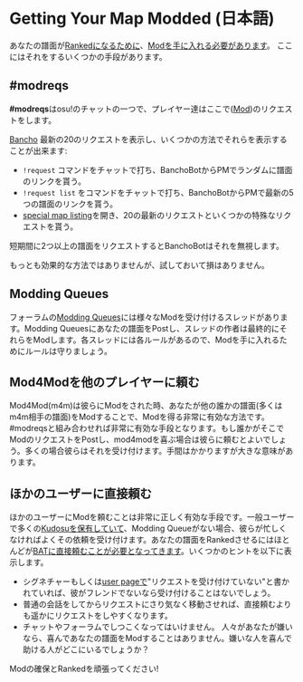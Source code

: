 Getting Your Map Modded (日本語)
================================

あなたの譜面が[Rankedになるために](/wiki/Beatmapping)、[Modを手に入れる必要があります](/wiki/Modding)。 ここにはそれをするいくつかの手段があります。

\#modreqs
---------

**\#modreqs**はosu!のチャットの一つで、プレイヤー達はここで([Mod](/wiki/Modding))のリクエストをします。

[Bancho](/wiki/Glossary) 最新の20のリクエストを表示し、いくつかの方法でそれらを表示することが出来ます:

-   `!request` コマンドをチャットで打ち、BanchoBotからPMでランダムに譜面のリンクを貰う。
-   `!request list` をコマンドをチャットで打ち、BanchoBotからPMで最新の5つの譜面のリンクを貰う。
-   [special map listing](https://osu.ppy.sh/p/beatmaplist&r=8)を開き、20の最新のリクエストといくつかの特殊なリクエストを貰う。

短期間に2つ以上の譜面をリクエストするとBanchoBotはそれを無視します。

もっとも効果的な方法ではありませんが、試しておいて損はありません。

Modding Queues
--------------

フォーラムの[Modding Queues](https://osu.ppy.sh/forum/60)には様々なModを受け付けるスレッドがあります。Modding Queuesにあなたの譜面をPostし、スレッドの作者は最終的にそれらをModします。各スレッドには各ルールがあるので、Modを手に入れるためにルールは守りましょう。

Mod4Modを他のプレイヤーに頼む
-----------------------------

Mod4Mod(m4m)は彼らにModをされた時、あなたが他の誰かの譜面(多くはm4m相手の譜面)をModすることで、Modを得る非常に有効な方法です。\#modreqsと組み合わせれば非常に有効な手段となります。もし誰かがそこでModのリクエストをPostし、mod4modを喜ぶ場合は彼らに頼むとよいでしょう。多くの場合彼らはそれを受け付けます。手間はかかりますが大きな意味があります。

ほかのユーザーに直接頼む
------------------------

ほかのユーザーにModを頼むことは非常に正しく有効な手段です。一般ユーザーで多くの[Kudosuを保有していて](/wiki/Glossary)、Modding Queueがない場合、彼らが忙しくなければよくその依頼を受け付けます。あなたの譜面をRankedさせるにはほとんどが[BATに直接頼むことが必要となってきます](/wiki/People/Beatmap_Nomination_Group)。いくつかのヒントを以下に表示します。

-   シグネチャーもしくは[user pageで](/wiki/Glossary)"リクエストを受け付けていない"と書かれていれば、彼がフレンドでないなら受け付けることはないでしょう。
-   普通の会話をしてからリクエストにさり気なく移動させれば、直接頼むよりも遥かにリクエストをしやすくなります。
-   チャットやフォーラムでしつこくなってはいけません。 人々があなたが嫌いなら、喜んであなたの譜面をModすることはありません。嫌いな人を喜んで助ける人がどこにいるでしょうか？

Modの確保とRankedを頑張ってください!
